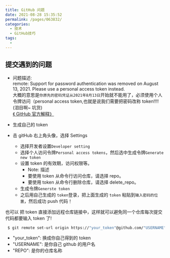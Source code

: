 ```yaml
---
title: GitHub 问题
date: 2021-08-28 15:35:52
permalink: /pages/063832/
categories:
  - 技术
  - GitHub技巧
tags:
  -
---
```


## 提交遇到的问题

- 问题描述:  
  remote: Support for password authentication was removed on August 13, 2021. Please use a personal access token instead.  
  大概的意思是`你原先的密码凭证从2021年8月13日`开始就不能用了，必须使用个人令牌访问（personal access token,也就是说我们需要把密码改称 token!!!!(泪目啊~ 坑货)  
  [《 GitHub 官方解释》]()

- 生成自己的 token
- 击 gitHub 右上角头像，选择 Settings
  - 选择开发者设置`Developer setting`
  - 选择个人访问令牌`Personal access tokens`，然后选中生成令牌`Generate new token`
  - 设置 token 的有效期，访问权限等。
    - Note: 描述
    - 要使用 token 从命令行访问仓库，请选择 repo。
    - 要使用 token 从命令行删除仓库，请选择 delete_repo。
  - 生成令牌`Generste token`
  - 之后用自己生成的 `token`登录，把上面生成的 `token` 粘贴到`输入密码的位置`，然后成功 push 代码！

也可以 把 token 直接添加远程仓库链接中，这样就可以避免同一个仓库每次提交代码都要输入 token 了!

```sh
 $ git remote set-url origin https://"your_token"@github.com/"USERNAME"/"REPO".git
```

- "your_token": 换成你自己得到的 token
- "USERNAME": 是你自己 github 的用户名
- "REPO": 是你的仓库名称
